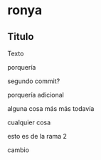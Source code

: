 # ronya

## Titulo 
Texto

porquería

segundo commit?

porquería adicional

alguna cosa más
más todavía


cualquier cosa 

esto es de la rama 2

cambio
